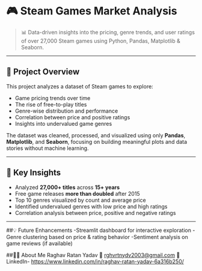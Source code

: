 # 🎮 Steam Games Market Analysis

> 📊 Data-driven insights into the pricing, genre trends, and user ratings of over 27,000 Steam games using Python, Pandas, Matplotlib & Seaborn.

---

## 📌 Project Overview

This project analyzes a dataset of Steam games to explore:

- Game pricing trends over time  
- The rise of free-to-play titles  
- Genre-wise distribution and performance  
- Correlation between price and positive ratings  
- Insights into undervalued game genres

The dataset was cleaned, processed, and visualized using only **Pandas**, **Matplotlib**, and **Seaborn**, focusing on building meaningful plots and data stories without machine learning.

---

## 🧠 Key Insights

- Analyzed **27,000+ titles** across **15+ years**
- Free game releases **more than doubled** after 2015
- Top 10 genres visualized by count and average price
- Identified undervalued genres with low price and high ratings
- Correlation analysis between price, positive and negative ratings

---

##💡 Future Enhancements
-Streamlit dashboard for interactive exploration
-Genre clustering based on price & rating behavior
-Sentiment analysis on game reviews (if available)

##🙋‍♂️ About Me
Raghav Ratan Yadav
📧 rghvrtnydv2003@gmail.com
🔗 LinkedIn- https://www.linkedin.com/in/raghav-ratan-yadav-6a316b250/

